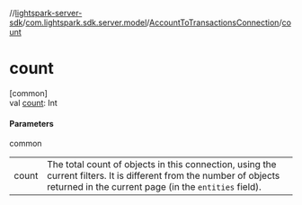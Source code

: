 //[lightspark-server-sdk](../../../index.md)/[com.lightspark.sdk.server.model](../index.md)/[AccountToTransactionsConnection](index.md)/[count](count.md)

# count

[common]\
val [count](count.md): Int

#### Parameters

common

| | |
|---|---|
| count | The total count of objects in this connection, using the current filters. It is different from the number of objects returned in the current page (in the `entities` field). |
